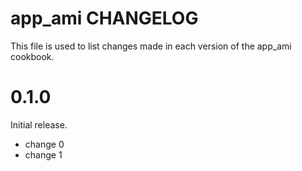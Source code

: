 # app_ami CHANGELOG

This file is used to list changes made in each version of the app_ami cookbook.

# 0.1.0

Initial release.

- change 0
- change 1

